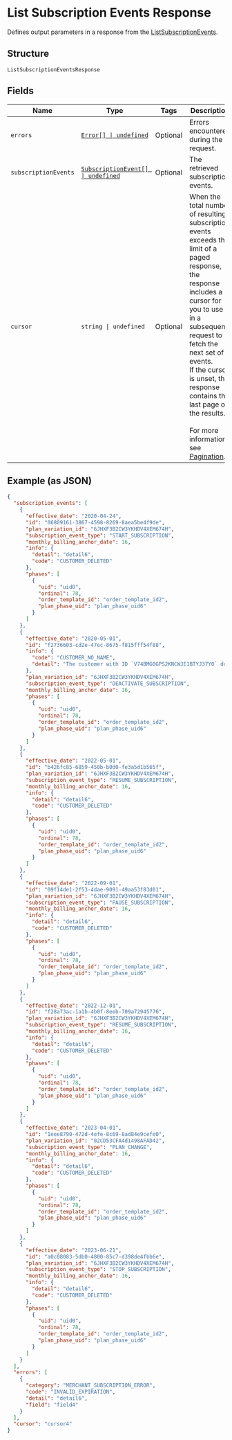<!-- Optimized: 2025-10-06 -->
<!-- RPM: 1.6.2.1.1.6.2.1_list-subscription-events-response_20251006 -->
<!-- Session: E2E RPM DNA Application -->
<!-- AOM: RND (Reggie & Dro) -->
<!-- COI: TECHNOLOGY -->
<!-- RPM: HIGH -->
<!-- ACTION: BUILD -->

# List Subscription Events Response

Defines output parameters in a response from the
[ListSubscriptionEvents](../../doc/api/subscriptions.md#list-subscription-events).

## Structure

`ListSubscriptionEventsResponse`

## Fields

| Name | Type | Tags | Description |
|  --- | --- | --- | --- |
| `errors` | [`Error[] \| undefined`](../../doc/models/error.md) | Optional | Errors encountered during the request. |
| `subscriptionEvents` | [`SubscriptionEvent[] \| undefined`](../../doc/models/subscription-event.md) | Optional | The retrieved subscription events. |
| `cursor` | `string \| undefined` | Optional | When the total number of resulting subscription events exceeds the limit of a paged response,<br>the response includes a cursor for you to use in a subsequent request to fetch the next set of events.<br>If the cursor is unset, the response contains the last page of the results.<br><br>For more information, see [Pagination](https://developer.squareup.com/docs/build-basics/common-api-patterns/pagination). |

## Example (as JSON)

```json
{
  "subscription_events": [
    {
      "effective_date": "2020-04-24",
      "id": "06809161-3867-4598-8269-8aea5be4f9de",
      "plan_variation_id": "6JHXF3B2CW3YKHDV4XEM674H",
      "subscription_event_type": "START_SUBSCRIPTION",
      "monthly_billing_anchor_date": 16,
      "info": {
        "detail": "detail6",
        "code": "CUSTOMER_DELETED"
      },
      "phases": [
        {
          "uid": "uid0",
          "ordinal": 78,
          "order_template_id": "order_template_id2",
          "plan_phase_uid": "plan_phase_uid6"
        }
      ]
    },
    {
      "effective_date": "2020-05-01",
      "id": "f2736603-cd2e-47ec-8675-f815fff54f88",
      "info": {
        "code": "CUSTOMER_NO_NAME",
        "detail": "The customer with ID `V74BMG0GPS2KNCWJE1BTYJ37Y0` does not have a name on record."
      },
      "plan_variation_id": "6JHXF3B2CW3YKHDV4XEM674H",
      "subscription_event_type": "DEACTIVATE_SUBSCRIPTION",
      "monthly_billing_anchor_date": 16,
      "phases": [
        {
          "uid": "uid0",
          "ordinal": 78,
          "order_template_id": "order_template_id2",
          "plan_phase_uid": "plan_phase_uid6"
        }
      ]
    },
    {
      "effective_date": "2022-05-01",
      "id": "b426fc85-6859-450b-b0d0-fe3a5d1b565f",
      "plan_variation_id": "6JHXF3B2CW3YKHDV4XEM674H",
      "subscription_event_type": "RESUME_SUBSCRIPTION",
      "monthly_billing_anchor_date": 16,
      "info": {
        "detail": "detail6",
        "code": "CUSTOMER_DELETED"
      },
      "phases": [
        {
          "uid": "uid0",
          "ordinal": 78,
          "order_template_id": "order_template_id2",
          "plan_phase_uid": "plan_phase_uid6"
        }
      ]
    },
    {
      "effective_date": "2022-09-01",
      "id": "09f14de1-2f53-4dae-9091-49aa53f83d01",
      "plan_variation_id": "6JHXF3B2CW3YKHDV4XEM674H",
      "subscription_event_type": "PAUSE_SUBSCRIPTION",
      "monthly_billing_anchor_date": 16,
      "info": {
        "detail": "detail6",
        "code": "CUSTOMER_DELETED"
      },
      "phases": [
        {
          "uid": "uid0",
          "ordinal": 78,
          "order_template_id": "order_template_id2",
          "plan_phase_uid": "plan_phase_uid6"
        }
      ]
    },
    {
      "effective_date": "2022-12-01",
      "id": "f28a73ac-1a1b-4b0f-8eeb-709a72945776",
      "plan_variation_id": "6JHXF3B2CW3YKHDV4XEM674H",
      "subscription_event_type": "RESUME_SUBSCRIPTION",
      "monthly_billing_anchor_date": 16,
      "info": {
        "detail": "detail6",
        "code": "CUSTOMER_DELETED"
      },
      "phases": [
        {
          "uid": "uid0",
          "ordinal": 78,
          "order_template_id": "order_template_id2",
          "plan_phase_uid": "plan_phase_uid6"
        }
      ]
    },
    {
      "effective_date": "2023-04-01",
      "id": "1eee8790-472d-4efe-8c69-8ad84e9cefe0",
      "plan_variation_id": "02CD53CFA4d1498AFAD42",
      "subscription_event_type": "PLAN_CHANGE",
      "monthly_billing_anchor_date": 16,
      "info": {
        "detail": "detail6",
        "code": "CUSTOMER_DELETED"
      },
      "phases": [
        {
          "uid": "uid0",
          "ordinal": 78,
          "order_template_id": "order_template_id2",
          "plan_phase_uid": "plan_phase_uid6"
        }
      ]
    },
    {
      "effective_date": "2023-06-21",
      "id": "a0c08083-5db0-4800-85c7-d398de4fbb6e",
      "plan_variation_id": "6JHXF3B2CW3YKHDV4XEM674H",
      "subscription_event_type": "STOP_SUBSCRIPTION",
      "monthly_billing_anchor_date": 16,
      "info": {
        "detail": "detail6",
        "code": "CUSTOMER_DELETED"
      },
      "phases": [
        {
          "uid": "uid0",
          "ordinal": 78,
          "order_template_id": "order_template_id2",
          "plan_phase_uid": "plan_phase_uid6"
        }
      ]
    }
  ],
  "errors": [
    {
      "category": "MERCHANT_SUBSCRIPTION_ERROR",
      "code": "INVALID_EXPIRATION",
      "detail": "detail6",
      "field": "field4"
    }
  ],
  "cursor": "cursor4"
}
```
